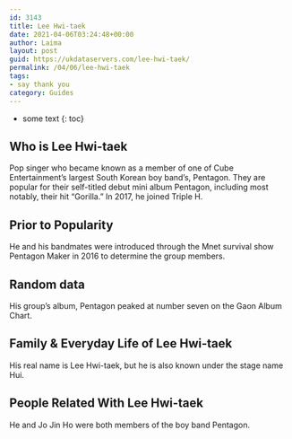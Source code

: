 ```yaml
---
id: 3143
title: Lee Hwi-taek
date: 2021-04-06T03:24:48+00:00
author: Laima
layout: post
guid: https://ukdataservers.com/lee-hwi-taek/
permalink: /04/06/lee-hwi-taek
tags:
- say thank you
category: Guides
---
```


* some text
{: toc}


## Who is Lee Hwi-taek
                  
                  
                  
Pop singer who became known as a member of one of Cube Entertainment&#8217;s largest South Korean boy band&#8217;s, Pentagon. They are popular for their self-titled debut mini album Pentagon, including most notably, their hit &#8220;Gorilla.&#8221; In 2017, he joined Triple H.
                  
              
            
              
            
                
                
                
## Prior to Popularity
                  
                  
                  
He and his bandmates were introduced through the Mnet survival show Pentagon Maker in 2016 to determine the group members.
                  
              
            
              
            
                
                
                
## Random data
                  
                  
                  
His group&#8217;s album, Pentagon peaked at number seven on the Gaon Album Chart.
                  
              
            
              
            
                
                
                
## Family & Everyday Life of Lee Hwi-taek
                  
                  
                  
His real name is Lee Hwi-taek, but he is also known under the stage name Hui.
                  
              
            
              
            
                
                
                
## People Related With Lee Hwi-taek
                  
                  
                  
He and Jo Jin Ho were both members of the boy band Pentagon.
                  
              
            
              
            
                
              
            
              
              
            
            
              
            
          
          
          
